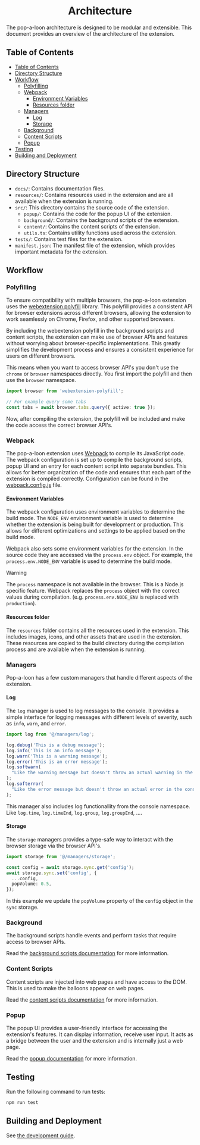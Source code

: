 <h1 align="center">Architecture</h1>

The pop-a-loon architecture is designed to be modular and extensible. This document provides an overview of the architecture of the extension.

## Table of Contents

<!-- markdownlint-disable link-fragments -->

- [Table of Contents](#table-of-contents)
- [Directory Structure](#directory-structure)
- [Workflow](#workflow)
  - [Polyfilling](#polyfilling)
  - [Webpack](#webpack)
    - [Environment Variables](#environment-variables)
    - [Resources folder](#resources-folder)
  - [Managers](#managers)
    - [Log](#log)
    - [Storage](#storage)
  - [Background](#background)
  - [Content Scripts](#content-scripts)
  - [Popup](#popup)
- [Testing](#testing)
- [Building and Deployment](#building-and-deployment)

<!-- markdownlint-enable link-fragments -->

## Directory Structure

- `docs/`: Contains documentation files.
- `resources/`: Contains resources used in the extension and are all available when the extension is running.
- `src/`: This directory contains the source code of the extension.
  - `popup/`: Contains the code for the popup UI of the extension.
  - `background/`: Contains the background scripts of the extension.
  - `content/`: Contains the content scripts of the extension.
  - `utils.ts`: Contains utility functions used across the extension.
- `tests/`: Contains test files for the extension.
- `manifest.json`: The manifest file of the extension, which provides important metadata for the extension.

## Workflow

### Polyfilling

To ensure compatibility with multiple browsers, the pop-a-loon extension uses the [webextension polyfill](https://github.com/mozilla/webextension-polyfill) library. This polyfill provides a consistent API for browser extensions across different browsers, allowing the extension to work seamlessly on Chrome, Firefox, and other supported browsers.

By including the webextension polyfill in the background scripts and content scripts, the extension can make use of browser APIs and features without worrying about browser-specific implementations. This greatly simplifies the development process and ensures a consistent experience for users on different browsers.

This means when you want to access browser API's you don't use the `chrome` or `browser` namespaces directly. You first import the polyfill and then use the `browser` namespace.

```ts
import browser from 'webextension-polyfill';

// For example query some tabs
const tabs = await browser.tabs.query({ active: true });
```

Now, after compiling the extension, the polyfill will be included and make the code access the correct browser API's.

### Webpack

The pop-a-loon extension uses [Webpack](https://webpack.js.org/) to compile its JavaScript code. The webpack configuration is set up to compile the background scripts, popup UI and an entry for each content script into separate bundles. This allows for better organization of the code and ensures that each part of the extension is compiled correctly. Configuration can be found in the [webpack.config.js](/webpack.config.js) file.

#### Environment Variables

The webpack configuration uses environment variables to determine the build mode. The `NODE_ENV` environment variable is used to determine whether the extension is being built for development or production. This allows for different optimizations and settings to be applied based on the build mode.

Webpack also sets some environment variables for the extension. In the source code they are accessed via the `process.env` object. For example, the `process.env.NODE_ENV` variable is used to determine the build mode.

> [!WARNING]
> The `process` namespace is not available in the browser. This is a Node.js specific feature. Webpack replaces the `process` object with the correct values during compilation. (e.g. `process.env.NODE_ENV` is replaced with `production`).

#### Resources folder

The `resources` folder contains all the resources used in the extension. This includes images, icons, and other assets that are used in the extension. These resources are copied to the build directory during the compilation process and are available when the extension is running.

### Managers

Pop-a-loon has a few custom managers that handle different aspects of the extension.

#### Log

The `log` manager is used to log messages to the console. It provides a simple interface for logging messages with different levels of severity, such as `info`, `warn`, and `error`.

```ts
import log from '@/managers/log';

log.debug('This is a debug message');
log.info('This is an info message');
log.warn('This is a warning message');
log.error('This is an error message');
log.softwarn(
  "Like the warning message but doesn't throw an actual warning in the console"
);
log.softerror(
  "Like the error message but doesn't throw an actual error in the console"
);
```

This manager also includes log functionallity from the console namespace. Like `log.time`, `log.timeEnd`, `log.group`, `log.groupEnd`, ….

#### Storage

The `storage` managers provides a type-safe way to interact with the browser storage via the browser API's.

```ts
import storage from '@/managers/storage';

const config = await storage.sync.get('config');
await storage.sync.set('config', {
  ...config,
  popVolume: 0.5,
});
```

In this example we update the `popVolume` property of the `config` object in the `sync` storage.

### Background

The background scripts handle events and perform tasks that require access to browser APIs.

Read the [background scripts documentation](./architecture/background.md) for more information.

### Content Scripts

Content scripts are injected into web pages and have access to the DOM. This is used to make the balloons appear on web pages.

Read the [content scripts documentation](./architecture/content-scripts.md) for more information.

### Popup

The popup UI provides a user-friendly interface for accessing the extension's features. It can display information, receive user input. It acts as a bridge between the user and the extension and is internally just a web page.

Read the [popup documentation](./architecture/popup.md) for more information.

## Testing

Run the following command to run tests:

```bash
npm run test
```

## Building and Deployment

See [the development guide](./README.md#development).

